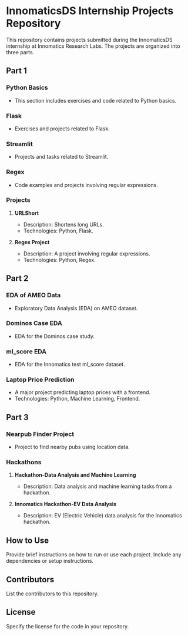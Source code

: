 # InnomaticsDS Internship Projects Repository

This repository contains projects submitted during the InnomaticsDS internship at Innomatics Research Labs. The projects are organized into three parts.

## Part 1

### Python Basics
- This section includes exercises and code related to Python basics.

### Flask
- Exercises and projects related to Flask.

### Streamlit
- Projects and tasks related to Streamlit.

### Regex
- Code examples and projects involving regular expressions.

### Projects
1. **URLShort**
   - Description: Shortens long URLs.
   - Technologies: Python, Flask.

2. **Regex Project**
   - Description: A project involving regular expressions.
   - Technologies: Python, Regex.

## Part 2

### EDA of AMEO Data
- Exploratory Data Analysis (EDA) on AMEO dataset.

### Dominos Case EDA
- EDA for the Dominos case study.

### ml_score EDA
- EDA for the Innomatics test ml_score dataset.

### Laptop Price Prediction
- A major project predicting laptop prices with a frontend.
- Technologies: Python, Machine Learning, Frontend.

## Part 3

### Nearpub Finder Project
- Project to find nearby pubs using location data.

### Hackathons

1. **Hackathon-Data Analysis and Machine Learning**
   - Description: Data analysis and machine learning tasks from a hackathon.

2. **Innomatics Hackathon-EV Data Analysis**
   - Description: EV (Electric Vehicle) data analysis for the Innomatics hackathon.

## How to Use

Provide brief instructions on how to run or use each project. Include any dependencies or setup instructions.

## Contributors

List the contributors to this repository.

## License

Specify the license for the code in your repository.
